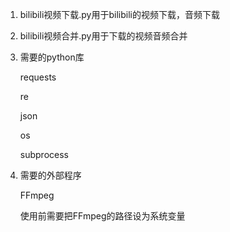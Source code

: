 1. bilibili视频下载.py用于bilibili的视频下载，音频下载

2. bilibili视频合并.py用于下载的视频音频合并

3. 需要的python库

    requests

    re

    json

    os

    subprocess
  
4. 需要的外部程序

    FFmpeg

    使用前需要把FFmpeg的路径设为系统变量

